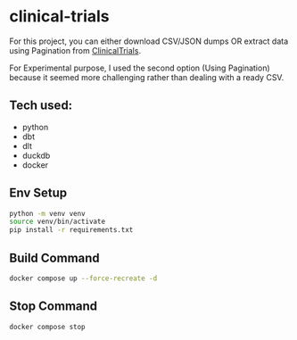 # clinical-trials

For this project, you can either download CSV/JSON dumps OR extract data using Pagination from [ClinicalTrials](https://clinicaltrials.gov/data-api/api).

For Experimental purpose, I used the second option (Using Pagination) because it seemed more challenging rather than dealing with a ready CSV.


## Tech used:

- python
- dbt
- dlt
- duckdb
- docker


## Env Setup

```bash
python -m venv venv
source venv/bin/activate
pip install -r requirements.txt
```


## Build Command
```bash
docker compose up --force-recreate -d
```

## Stop Command 
```bash
docker compose stop
```